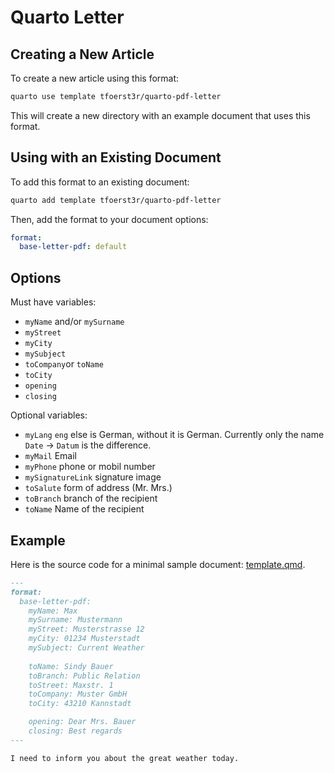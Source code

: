 # Quarto Letter

## Creating a New Article

To create a new article using this format:

```bash
quarto use template tfoerst3r/quarto-pdf-letter
```

This will create a new directory with an example document that uses this format.

## Using with an Existing Document

To add this format to an existing document:

```bash
quarto add template tfoerst3r/quarto-pdf-letter
```

Then, add the format to your document options:

```yaml
format:
  base-letter-pdf: default
```    

## Options

Must have variables:
- `myName` and/or `mySurname`
- `myStreet`
- `myCity`
- `mySubject`
- `toCompany`or `toName`
- `toCity`
- `opening`
- `closing`

Optional variables:
- `myLang`
	`eng` else is German, without it is German.
	Currently only the name `Date` -> `Datum` is the difference.
- `myMail`
	Email
- `myPhone`
	phone or mobil number
- `mySignatureLink`
	signature image
- `toSalute`
	form of address (Mr. Mrs.)
- `toBranch`
	branch of the recipient
- `toName`
	Name of the recipient

## Example

Here is the source code for a minimal sample document: [template.qmd](template.qmd).

``` md
---
format:
  base-letter-pdf:
    myName: Max
    mySurname: Mustermann
    myStreet: Musterstrasse 12
    myCity: 01234 Musterstadt
    mySubject: Current Weather
    
    toName: Sindy Bauer
    toBranch: Public Relation
    toStreet: Maxstr. 1
    toCompany: Muster GmbH
    toCity: 43210 Kannstadt

    opening: Dear Mrs. Bauer
    closing: Best regards
---

I need to inform you about the great weather today.
```

